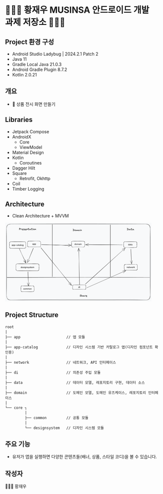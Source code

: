 # 👨🏻‍💻 황재우 MUSINSA 안드로이드 개발 과제 저장소 👨🏻‍💻

## Project 환경 구성
- Android Studio Ladybug | 2024.2.1 Patch 2
- Java 11
- Gradle Local Java 21.0.3
- Android Gradle Plugin 8.7.2
- Kotlin 2.0.21

## 개요
- 📱 상품 전시 화면 만들기

## Libraries
- Jetpack Compose
- AndroidX
    - Core
    - ViewModel
- Material Design
- Kotlin
    - Coroutines
- Dagger Hilt
- Square
    - Retrofit, Okhttp
- Coil
- Timber Logging

## Architecture
- Clean Architecture + MVVM

<!--suppress CheckImageSize, HtmlRequiredAltAttribute -->
<img src="./docs/architecture.png" width="480" />

## Project Structure
```
root
|   
├── app                     // 앱 모듈 
|   
├── app-catalog             // 디자인 시스템 기반 카탈로그 앱(디자인 컴포넌트 확인용) 
|   
├── network                 // 네트워크, API 인터페이스
|   
├── di                      // 의존성 주입 모듈
|   
├── data                    // 데이터 모델, 레포지토리 구현, 데이터 소스
|   
├── domain                  // 도메인 모델, 도메인 유즈케이스, 레포지토리 인터페이스
|   
└── core ┐
         |
         ├── common         // 공통 모듈
         |
         └── designsystem   // 디자인 시스템 모듈
```

## 주요 기능
- 유저가 앱을 실행하면 다양한 콘텐츠들(배너, 상품, 스타일 코디)을 볼 수 있습니다.

## 작성자
🐶🦶📏 황재우 
